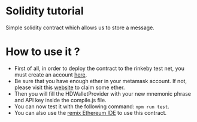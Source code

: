 # Solidity tutorial

Simple solidity contract which allows us to store a message.

# How to use it ?

- First of all, in order to deploy the contract to the rinkeby test net, 
  you must create an account [here](https://infura.io).
- Be sure that you have enough ether in your metamask account. If not, please visit this
  [website](https://faucets.chain.link/rinkeby) to claim some ether.
- Then you will fill the HDWalletProvider with your new mnemonic phrase and API
  key inside the compile.js file.
- You can now test it with the following command: ```npm run test```.
- You can also use the [remix Ethereum IDE](https://remix.ethereum.org/) to use this contract.
